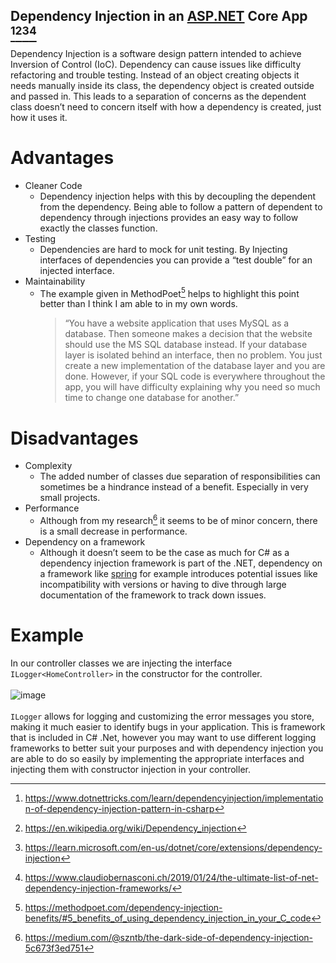 ## Dependency Injection in an [ASP.NET](https://github.com/dotnet/aspnetcore) Core App [^1][^2][^3][^5]

Dependency Injection is a software design pattern intended to achieve Inversion of Control (IoC). Dependency can cause issues like difficulty refactoring and trouble testing. Instead of an object creating objects it needs manually inside its class, the dependency object is created outside and passed in. This leads to a separation of concerns as the dependent class doesn’t need to concern itself with how a dependency is created, just how it uses it.

# Advantages
* Cleaner Code
  * Dependency injection helps with this by decoupling the dependent from the dependency. Being able to follow a pattern of dependent to dependency through injections provides an easy way to follow exactly the classes function.
* Testing
  * Dependencies are hard to mock for unit testing. By Injecting interfaces of dependencies you can provide a “test double” for an injected interface.
* Maintainability
  * The example given in MethodPoet[^4] helps to highlight this point better than I think I am able to in my own words.
    > “You have a website application that uses MySQL as a database. Then someone makes a decision that the website should use the MS SQL database instead. If your database layer is isolated behind an interface, then no problem. You just create a new implementation of the database layer and you are done. However, if your SQL code is everywhere throughout the app, you will have difficulty explaining why you need so much time to change one database for another.”
# Disadvantages
* Complexity
  * The added number of classes due separation of responsibilities can sometimes be a hindrance instead of a benefit. Especially in very small projects.
* Performance
  * Although from my research[^6] it seems to be of minor concern, there is a small decrease in performance.
* Dependency on a framework
  *  Although it doesn’t seem to be the case as much for C# as a dependency injection framework is part of the .NET, dependency on a framework like [spring](https://github.com/spring-projects/spring-framework) for example introduces potential issues like incompatibility with versions or having to dive through large documentation of the framework to track down issues.
 
# Example
In our controller classes we are injecting the interface `ILogger<HomeController>` in the constructor for the controller. <br><br>
![image](https://github.com/jeremy-kimball/Today-I-Learned/assets/130601077/14879a26-70d5-499c-b98e-659cc939fb79)
<br><br>
`ILogger` allows for logging and customizing the error messages you store, making it much easier to identify bugs in your application. This is framework that is included in C# .Net, however you may want to use different logging frameworks to better suit your purposes and with dependency injection you are able to do so easily by implementing the appropriate interfaces and injecting them with constructor injection in your controller.

[^1]: https://www.dotnettricks.com/learn/dependencyinjection/implementation-of-dependency-injection-pattern-in-csharp
[^2]: https://en.wikipedia.org/wiki/Dependency_injection
[^3]: https://learn.microsoft.com/en-us/dotnet/core/extensions/dependency-injection
[^4]: https://methodpoet.com/dependency-injection-benefits/#5_benefits_of_using_dependency_injection_in_your_C_code
[^5]: https://www.claudiobernasconi.ch/2019/01/24/the-ultimate-list-of-net-dependency-injection-frameworks/
[^6]: https://medium.com/@szntb/the-dark-side-of-dependency-injection-5c673f3ed751
